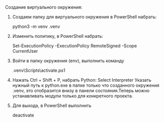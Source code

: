 Cоздание виртуального окружения:

1. Создаем папку для виртуального окружения в PowerShell набрать:
 
    python3 -m venv .venv

2. Изменить политику, в PowerShell набрать:

    Set-ExecutionPolicy -ExecutionPolicy RemoteSigned -Scope CurrentUser

3. Войти в папку окружения (env), выполнить команду

    .venv\Scripts\activate.ps1

4. Нажать Ctrl + Shift + P, набрать Python: Select Interpreter
Указать нужный путь к python.exe в папке только что созданного окружения .venv, это отобразится внизу в панели состояния.Теперь можно устанавливать модули только для конкретного проекта.

5. Для выхода, в PowerShell выполнить

    deactivate